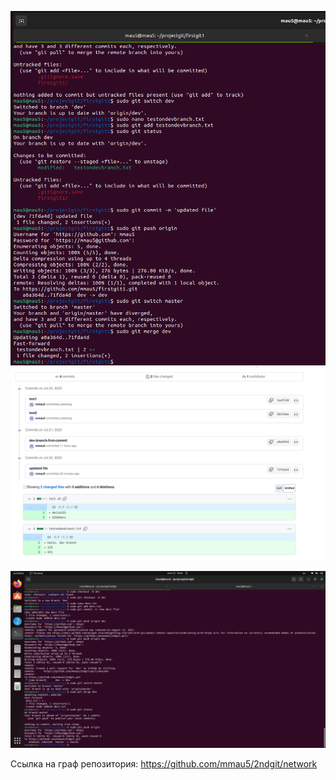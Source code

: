 ![SCreen](https://github.com/mmau5/firstgit1/blob/master/Screenshot%20from%202023-07-22%2000-31-38.png)
![Screen2](https://github.com/mmau5/firstgit1/blob/master/Screenshot%20from%202023-07-22%2000-48-40.png)


![Screen3](https://github.com/mmau5/firstgit1/blob/master/Screenshot%20from%202023-07-22%2016-06-47.png)

Ссылка на граф репозитория: https://github.com/mmau5/2ndgit/network
